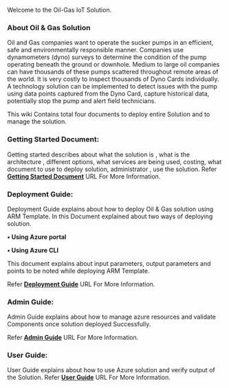 Welcome to the Oil-Gas IoT Solution.

### About Oil & Gas Solution

Oil and Gas companies want to operate the sucker pumps in an efficient, safe and environmentally responsible manner. Companies use dynamometers (dyno) surveys to determine the condition of the pump operating beneath the ground or downhole. Medium to large oil companies can have thousands of these pumps scattered throughout remote areas of the world. It is very costly to inspect thousands of Dyno Cards individually.
A technology solution can be implemented to detect issues with the pump using data points captured from the Dyno Card, capture historical data, potentially stop the pump and alert field technicians.

This wiki Contains total four documents to deploy entire Solution and to manage the solution.

### Getting Started Document:

Getting started describes about what the solution is , what is the architecture , different options, what services are being used, costing, what document to use to deploy solution, administrator , use the solution.
Refer **[Getting Started Document](https://github.com/DJuanes/iot-edge-dynocard/blob/master/dynocards-wiki/Getting-Started-page.md)** URL For More Information.

### Deployment Guide:

Deployment Guide explains about how to deploy Oil & Gas solution using ARM Template. In this Document explained about two ways of deploying solution.

**• Using Azure portal**

**• Using Azure CLI**

This document explains about input parameters, output parameters and points to be noted while deploying ARM Template.

Refer **[Deployment Guide](https://github.com/DJuanes/iot-edge-dynocard/blob/master/dynocards-wiki/Deployment-Guide.md)** URL For More Information.

### Admin Guide:
Admin Guide explains about how to manage azure resources and validate Components once solution deployed Successfully.

Refer **[Admin Guide](https://github.com/DJuanes/iot-edge-dynocard/blob/master/dynocards-wiki/Admin-Guide-Page.md)** URL For More Information.

### User Guide:
User Guide explains about how to use Azure solution and verify output of the Solution.
Refer **[User Guide](https://github.com/DJuanes/iot-edge-dynocard/blob/master/dynocards-wiki/User-Guide.md)** URL For More Information.
